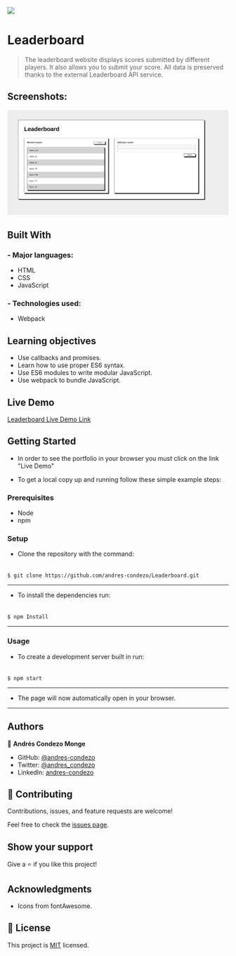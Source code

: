 ![](https://img.shields.io/badge/Microverse-blueviolet)

# Leaderboard

>	The leaderboard website displays scores submitted by different players. It also allows you to submit your score. All data is preserved thanks to the external Leaderboard API service.

## Screenshots:

![screenshot](./src/img/screenshot1.png)

## Built With

### - Major languages:
  - HTML
  - CSS
  - JavaScript
### - Technologies used:
  - Webpack

## Learning objectives

- Use callbacks and promises.
- Learn how to use proper ES6 syntax.
- Use ES6 modules to write modular JavaScript.
- Use webpack to bundle JavaScript.

## Live Demo

[Leaderboard Live Demo Link](https://andres-condezo.github.io/Leaderboard/dist/)

## Getting Started

- In order to see the portfolio in your browser you must click on the link "Live Demo"

- To get a local copy up and running follow these simple example steps:

### Prerequisites
  - Node
  - npm

### Setup

- Clone the repository with the command:

<code>
$ git clone https://github.com/andres-condezo/Leaderboard.git
</code>

---


- To install the dependencies run: 

<code>
$ npm Install
</code>

---

### Usage

- To create a development server built in run:

<code>
$ npm start
</code>

---

- The page will now automatically open in your browser. 

---

## Authors

👤 **Andrés Condezo Monge**

- GitHub: [@andres-condezo](https://github.com/andres-condezo)
- Twitter: [@andres_condezo](https://twitter.com/andres_condezo)
- LinkedIn: [andres-condezo](https://linkedin.com/in/andres-condezo)

## 🤝 Contributing

Contributions, issues, and feature requests are welcome!

Feel free to check the [issues page](../../issues/).

## Show your support

Give a ⭐️ if you like this project!

## Acknowledgments

- Icons from fontAwesome.

## 📝 License

This project is [MIT](./MIT.md) licensed.

